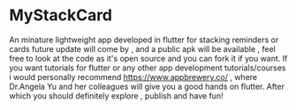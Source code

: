 # MyStackCard
 An minature lightweight app developed in flutter for stacking reminders or cards
 future update will come by , and a public apk will be available ,
 feel free to look at the code as it's open source and you can fork it if you want.
 If you want tutorials for flutter or any other app development tutorials/courses i would personally
 recommend https://www.appbrewery.co/ , where Dr.Angela Yu and her colleagues will give you a good
 hands on flutter. After which you should definitely explore , publish and have fun!
 
